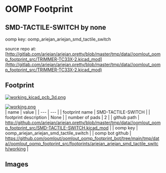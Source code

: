 # OOMP Footprint  
## SMD-TACTILE-SWITCH  by none  
  
oomp key: oomp_ariejan_ariejan_smd_tactile_switch  
  
source repo at: [http://gitlab.com/ariejan/ariejan.pretty/blob/master/tmp/data//oomlout_oomp_footprint_src/TRIMMER-TC33X-2.kicad_mod](http://gitlab.com/ariejan/ariejan.pretty/blob/master/tmp/data//oomlout_oomp_footprint_src/TRIMMER-TC33X-2.kicad_mod)  
## Footprint  
  
[![working_kicad_pcb_3d.png](working_kicad_pcb_3d_600.png)](working_kicad_pcb_3d.png)  
  
[![working.png](working_600.png)](working.png)  
| name | value | 
| --- | --- | 
| footprint name | SMD-TACTILE-SWITCH | 
| footprint description | None | 
| number of pads | 2 | 
| github path | http://github.com/ariejan/ariejan.pretty/blob/master/tmp/data//oomlout_oomp_footprint_src/SMD-TACTILE-SWITCH.kicad_mod | 
| oomp key | oomp_ariejan_ariejan_smd_tactile_switch | 
| oomp bot github | https://github.com/oomlout/oomlout_oomp_footprint_bot/tree/main/tmp/data//oomlout_oomp_footprint_src/footprints/ariejan_ariejan_smd_tactile_switch/working | 
## Images  
